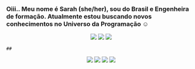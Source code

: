 ### Oiii.. Meu nome é Sarah (she/her), sou do Brasil e Engenheira de formação. Atualmente estou buscando novos conhecimentos no Universo da Programação ☺️

  <div align="center"> 
   <a href="mailto:sarahcnog@gmail.com" target="_blank"><img src="https://img.shields.io/badge/-Gmail-C71F1F?style=for-the-badge&logo=gmail&logoColor=white" target="_blank"></a>
    <a href="https://codepen.io/sarahcastronog" target="_blank"><img src="https://img.shields.io/badge/Codepen-000000?style=for-the-badge&logo=Codepen&logoColor=white" target="_blank"></a> 
    <a href="www.linkedin.com/in/sarahcnog" target="_blank"><img src="https://img.shields.io/badge/-LinkedIn-%230077B5?style=for-the-badge&logo=linkedin&logoColor=white" target="_blank"></a>
     </div>

    ##

<div align="center">
   <img src="https://img.shields.io/badge/HTML5-EF9700?style=for-the-badge&logo=HTML5&logoColor=black">
   <img src="https://img.shields.io/badge/CSS3-1775D2?style=for-the-badge&logo=CSS3&logoColor=black">
   <img src="https://img.shields.io/badge/JavaScript-EFE700?style=for-the-badge&logo=Javascript&logoColor=black">
  <img src="https://img.shields.io/badge/Python-1775D2?style=for-the-badge&logo=Python&logoColor=black">
</div>
